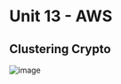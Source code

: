 # Unit 13 - AWS 

## Clustering Crypto


![image](https://user-images.githubusercontent.com/99091066/170851830-10101ed7-4274-4c4e-b589-d48b4a6b930e.jpeg)

